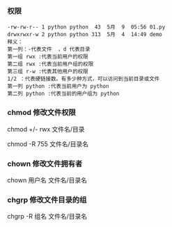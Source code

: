### 权限

```shell
-rw-rw-r-- 1 python python  43  5月  9  05:56 01.py
drwxrwxr-w 2 python python 313  5月  4  14:49 demo
释义：
第一列：-代表文件  ，d 代表目录
第一组 rwx :代表当前用户的权限
第二组 rwx :代表当前用户组的权限
第三组 r-w :代表其他用户的权限
1/2 ：代表硬链接数。有多少种方式，可以访问到当前目录或文件
第一列 python :代表当前用户为 python
第二列 python :代表当前的用户组为 python
```

### chmod 修改文件权限

chmod +/- rwx 文件名/目录

chmod -R 755 文件名/目录名

### chown 修改文件拥有者

chown  用户名  文件名/目录名

### chgrp 修改文件目录的组

chgrp -R 组名   文件名/目录名



